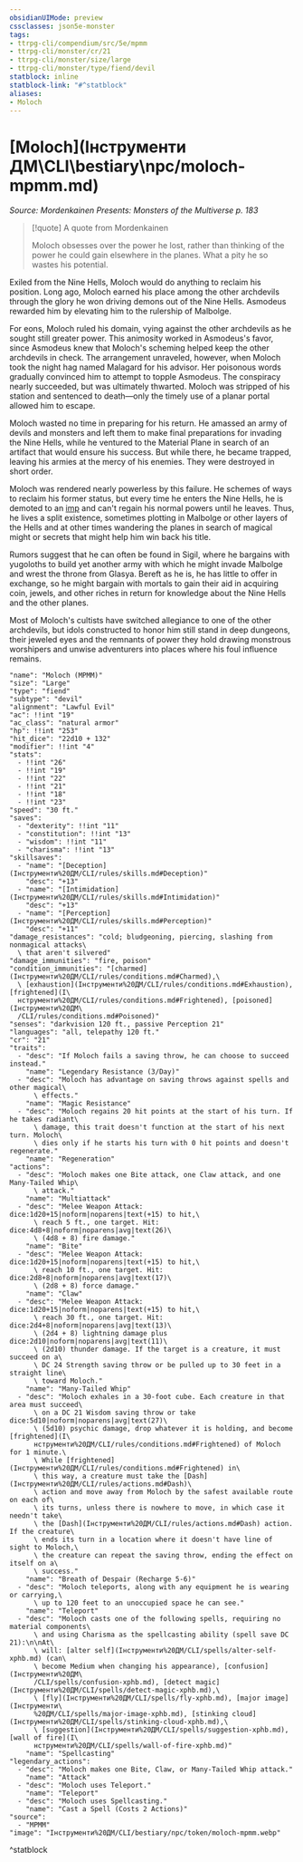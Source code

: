 ```yaml
---
obsidianUIMode: preview
cssclasses: json5e-monster
tags:
- ttrpg-cli/compendium/src/5e/mpmm
- ttrpg-cli/monster/cr/21
- ttrpg-cli/monster/size/large
- ttrpg-cli/monster/type/fiend/devil
statblock: inline
statblock-link: "#^statblock"
aliases:
- Moloch
---
```

# [Moloch](Інструменти ДМ\CLI\bestiary\npc/moloch-mpmm.md)
*Source: Mordenkainen Presents: Monsters of the Multiverse p. 183*  

> [!quote] A quote from Mordenkainen  
> 
> Moloch obsesses over the power he lost, rather than thinking of the power he could gain elsewhere in the planes. What a pity he so wastes his potential.

Exiled from the Nine Hells, Moloch would do anything to reclaim his position. Long ago, Moloch earned his place among the other archdevils through the glory he won driving demons out of the Nine Hells. Asmodeus rewarded him by elevating him to the rulership of Malbolge.

For eons, Moloch ruled his domain, vying against the other archdevils as he sought still greater power. This animosity worked in Asmodeus's favor, since Asmodeus knew that Moloch's scheming helped keep the other archdevils in check. The arrangement unraveled, however, when Moloch took the night hag named Malagard for his advisor. Her poisonous words gradually convinced him to attempt to topple Asmodeus. The conspiracy nearly succeeded, but was ultimately thwarted. Moloch was stripped of his station and sentenced to death—only the timely use of a planar portal allowed him to escape.

Moloch wasted no time in preparing for his return. He amassed an army of devils and monsters and left them to make final preparations for invading the Nine Hells, while he ventured to the Material Plane in search of an artifact that would ensure his success. But while there, he became trapped, leaving his armies at the mercy of his enemies. They were destroyed in short order.

Moloch was rendered nearly powerless by this failure. He schemes of ways to reclaim his former status, but every time he enters the Nine Hells, he is demoted to an [imp](Інструменти%20ДМ/CLI/bestiary/fiend/imp-xmm.md) and can't regain his normal powers until he leaves. Thus, he lives a split existence, sometimes plotting in Malbolge or other layers of the Hells and at other times wandering the planes in search of magical might or secrets that might help him win back his title.

Rumors suggest that he can often be found in Sigil, where he bargains with yugoloths to build yet another army with which he might invade Malbolge and wrest the throne from Glasya. Bereft as he is, he has little to offer in exchange, so he might bargain with mortals to gain their aid in acquiring coin, jewels, and other riches in return for knowledge about the Nine Hells and the other planes.

Most of Moloch's cultists have switched allegiance to one of the other archdevils, but idols constructed to honor him still stand in deep dungeons, their jeweled eyes and the remnants of power they hold drawing monstrous worshipers and unwise adventurers into places where his foul influence remains.

```statblock
"name": "Moloch (MPMM)"
"size": "Large"
"type": "fiend"
"subtype": "devil"
"alignment": "Lawful Evil"
"ac": !!int "19"
"ac_class": "natural armor"
"hp": !!int "253"
"hit_dice": "22d10 + 132"
"modifier": !!int "4"
"stats":
  - !!int "26"
  - !!int "19"
  - !!int "22"
  - !!int "21"
  - !!int "18"
  - !!int "23"
"speed": "30 ft."
"saves":
  - "dexterity": !!int "11"
  - "constitution": !!int "13"
  - "wisdom": !!int "11"
  - "charisma": !!int "13"
"skillsaves":
  - "name": "[Deception](Інструменти%20ДМ/CLI/rules/skills.md#Deception)"
    "desc": "+13"
  - "name": "[Intimidation](Інструменти%20ДМ/CLI/rules/skills.md#Intimidation)"
    "desc": "+13"
  - "name": "[Perception](Інструменти%20ДМ/CLI/rules/skills.md#Perception)"
    "desc": "+11"
"damage_resistances": "cold; bludgeoning, piercing, slashing from nonmagical attacks\
  \ that aren't silvered"
"damage_immunities": "fire, poison"
"condition_immunities": "[charmed](Інструменти%20ДМ/CLI/rules/conditions.md#Charmed),\
  \ [exhaustion](Інструменти%20ДМ/CLI/rules/conditions.md#Exhaustion), [frightened](І\
  нструменти%20ДМ/CLI/rules/conditions.md#Frightened), [poisoned](Інструменти%20ДМ\
  /CLI/rules/conditions.md#Poisoned)"
"senses": "darkvision 120 ft., passive Perception 21"
"languages": "all, telepathy 120 ft."
"cr": "21"
"traits":
  - "desc": "If Moloch fails a saving throw, he can choose to succeed instead."
    "name": "Legendary Resistance (3/Day)"
  - "desc": "Moloch has advantage on saving throws against spells and other magical\
      \ effects."
    "name": "Magic Resistance"
  - "desc": "Moloch regains 20 hit points at the start of his turn. If he takes radiant\
      \ damage, this trait doesn't function at the start of his next turn. Moloch\
      \ dies only if he starts his turn with 0 hit points and doesn't regenerate."
    "name": "Regeneration"
"actions":
  - "desc": "Moloch makes one Bite attack, one Claw attack, and one Many-Tailed Whip\
      \ attack."
    "name": "Multiattack"
  - "desc": "Melee Weapon Attack: dice:1d20+15|noform|noparens|text(+15) to hit,\
      \ reach 5 ft., one target. Hit: dice:4d8+8|noform|noparens|avg|text(26)\
      \ (4d8 + 8) fire damage."
    "name": "Bite"
  - "desc": "Melee Weapon Attack: dice:1d20+15|noform|noparens|text(+15) to hit,\
      \ reach 10 ft., one target. Hit: dice:2d8+8|noform|noparens|avg|text(17)\
      \ (2d8 + 8) force damage."
    "name": "Claw"
  - "desc": "Melee Weapon Attack: dice:1d20+15|noform|noparens|text(+15) to hit,\
      \ reach 30 ft., one target. Hit: dice:2d4+8|noform|noparens|avg|text(13)\
      \ (2d4 + 8) lightning damage plus dice:2d10|noform|noparens|avg|text(11)\
      \ (2d10) thunder damage. If the target is a creature, it must succeed on a\
      \ DC 24 Strength saving throw or be pulled up to 30 feet in a straight line\
      \ toward Moloch."
    "name": "Many-Tailed Whip"
  - "desc": "Moloch exhales in a 30-foot cube. Each creature in that area must succeed\
      \ on a DC 21 Wisdom saving throw or take dice:5d10|noform|noparens|avg|text(27)\
      \ (5d10) psychic damage, drop whatever it is holding, and become [frightened](І\
      нструменти%20ДМ/CLI/rules/conditions.md#Frightened) of Moloch for 1 minute.\
      \ While [frightened](Інструменти%20ДМ/CLI/rules/conditions.md#Frightened) in\
      \ this way, a creature must take the [Dash](Інструменти%20ДМ/CLI/rules/actions.md#Dash)\
      \ action and move away from Moloch by the safest available route on each of\
      \ its turns, unless there is nowhere to move, in which case it needn't take\
      \ the [Dash](Інструменти%20ДМ/CLI/rules/actions.md#Dash) action. If the creature\
      \ ends its turn in a location where it doesn't have line of sight to Moloch,\
      \ the creature can repeat the saving throw, ending the effect on itself on a\
      \ success."
    "name": "Breath of Despair (Recharge 5-6)"
  - "desc": "Moloch teleports, along with any equipment he is wearing or carrying,\
      \ up to 120 feet to an unoccupied space he can see."
    "name": "Teleport"
  - "desc": "Moloch casts one of the following spells, requiring no material components\
      \ and using Charisma as the spellcasting ability (spell save DC 21):\n\nAt\
      \ will: [alter self](Інструменти%20ДМ/CLI/spells/alter-self-xphb.md) (can\
      \ become Medium when changing his appearance), [confusion](Інструменти%20ДМ\
      /CLI/spells/confusion-xphb.md), [detect magic](Інструменти%20ДМ/CLI/spells/detect-magic-xphb.md),\
      \ [fly](Інструменти%20ДМ/CLI/spells/fly-xphb.md), [major image](Інструменти\
      %20ДМ/CLI/spells/major-image-xphb.md), [stinking cloud](Інструменти%20ДМ/CLI/spells/stinking-cloud-xphb.md),\
      \ [suggestion](Інструменти%20ДМ/CLI/spells/suggestion-xphb.md), [wall of fire](І\
      нструменти%20ДМ/CLI/spells/wall-of-fire-xphb.md)"
    "name": "Spellcasting"
"legendary_actions":
  - "desc": "Moloch makes one Bite, Claw, or Many-Tailed Whip attack."
    "name": "Attack"
  - "desc": "Moloch uses Teleport."
    "name": "Teleport"
  - "desc": "Moloch uses Spellcasting."
    "name": "Cast a Spell (Costs 2 Actions)"
"source":
  - "MPMM"
"image": "Інструменти%20ДМ/CLI/bestiary/npc/token/moloch-mpmm.webp"
```
^statblock